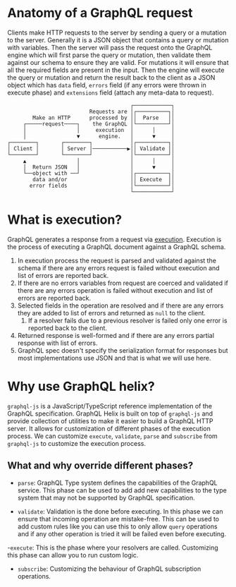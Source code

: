 # Anatomy of a GraphQL request

Clients make HTTP requests to the server by sending a query or a mutation to the server. Generally it is a JSON object that contains a query or mutation with variables. Then the server will pass the request onto the GraphQL engine which will first parse the query or mutation, then validate them against our schema to ensure they are valid. For mutations it will ensure that all the required fields are present in the input. Then the engine will execute the query or mutation and return the result back to the client as a JSON object which has `data` field, `errors` field (if any errors were thrown in execute phase) and `extensions` field (attach any meta-data to request).

```
                                       ┌────────────┐
                          Requests are │┌──────────┐│
        Make an HTTP      processed by ││  Parse   ││
     ┌─────request────┐    the GraphQL │└──────────┘│
     │                │     execution  │      │     │
     │                ▼      engine.   │      ▼     │
┌────────┐       ┌────────┐            │┌──────────┐│
│ Client │       │ Server │───────────▶││ Validate ││
└────────┘       └────────┘            │└──────────┘│
     ▲                │                │      │     │
     │  Return JSON   │                │      ▼     │
     └──object with ──┘                │┌──────────┐│
        data and/or                    ││ Execute  ││
       error fields                    │└──────────┘│
                                       └────────────┘
```

# What is execution?

GraphQL generates a response from a request via [execution](https://spec.graphql.org/June2018/#sec-Execution). Execution is the process of executing a GraphQL document against a GraphQL schema.

1. In execution process the request is parsed and validated against the schema if there are any errors request is failed without execution and list of errors are reported back.
2. If there are no errors variables from request are coerced and validated if there are any errors operation is failed without execution and list of errors are reported back.
3. Selected fields in the operation are resolved and if there are any errors they are added to list of errors and returned as `null` to the client.
   1. If a resolver fails due to a previous resolver is failed only one error is reported back to the client.
4. Returned response is well-formed and if there are any errors partial response with list of errors.
5. GraphQL spec doesn't specify the serialization format for responses but most implementations use JSON and that is what we will use here.

# Why use GraphQL helix?

`graphql-js` is a JavaScript/TypeScript reference implementation of the GraphQL specification. GraphQL Helix is built on top of `graphql-js` and provide collection of utilities to make it easier to build a GraphQL HTTP server. It allows for customization of different phases of the execution process. We can customize `execute`, `validate`, `parse` and `subscribe` from `graphql-js` to customize the execution process.

## What and why override different phases?

- `parse`: GraphQL Type system defines the capabilities of the GraphQL service. This phase can be used to add add new capabilities to the type system that may not be supported by GraphQL specification.

- `validate`: Validation is the done before executing. In this phase we can ensure that incoming operation are mistake-free. This can be used to add custom rules like you can use this to only allow `query` operations and if any other operation is tried it will be failed even before executing.

-`execute`: This is the phase where your resolvers are called. Customizing this phase can allow you to run custom logic.

- `subscribe`: Customizing the behaviour of GraphQL subscription operations.
